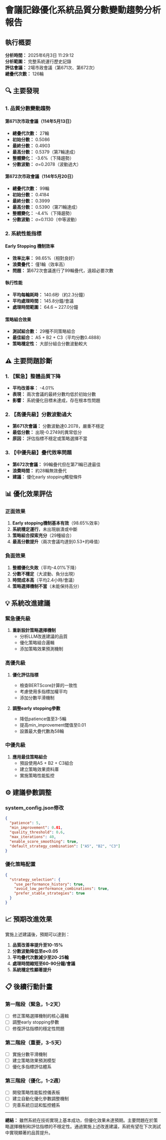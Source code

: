 # 會議記錄優化系統品質分數變動趨勢分析報告

## 執行概要

**分析時間：** 2025年6月3日 11:29:12  
**分析範圍：** 完整系統運行歷史記錄  
**評估會議：** 2場市政會議（第671次、第672次）  
**總疊代次數：** 126輪  

## 🔍 主要發現

### 1. 品質分數變動趨勢

#### 第671次市政會議（114年5月13日）

- **總疊代次數：** 27輪
- **初始分數：** 0.5086
- **最終分數：** 0.4903
- **最高分數：** 0.5379（第7輪達成）
- **整體變化：** -3.6%（下降趨勢）
- **分數波動：** σ=0.2078（波動過大）

#### 第672次市政會議（114年5月20日）

- **總疊代次數：** 99輪
- **初始分數：** 0.4184
- **最終分數：** 0.3999
- **最高分數：** 0.5390（第71輪達成）
- **整體變化：** -4.4%（下降趨勢）
- **分數波動：** σ=0.1130（中等波動）

### 2. 系統性能指標

#### Early Stopping 機制效率

- **效率比率：** 98.65%（相對良好）
- **浪費疊代：** 僅1輪（效率高）
- **問題：** 第672次會議進行了99輪疊代，遠超必要次數

#### 執行性能

- **平均每輪耗時：** 140.6秒（約2.3分鐘）
- **平均處理時間：** 145.8分鐘/會議
- **處理時間範圍：** 64.6 ~ 227.0分鐘

#### 策略組合效果

- **測試組合數：** 29種不同策略組合
- **最佳組合：** A5 + B2 + C3（平均分數0.4888）
- **策略穩定性：** 大部分組合分數波動較大

## ⚠️ 主要問題診斷

### 1. 【緊急】整體品質下降

- **平均改善率：** -4.01%
- **表現：** 兩次會議的最終分數均低於初始分數
- **影響：** 系統優化目標未達成，存在根本性問題

### 2. 【高優先級】分數波動過大

- **第671次會議：** 分數波動達0.2078，嚴重不穩定
- **最低分數：** 出現-0.2749的異常低分
- **原因：** 評估指標不穩定或策略選擇不當

### 3. 【中優先級】疊代效率問題

- **第672次會議：** 99輪疊代但在第71輪已達最佳
- **浪費時間：** 約28輪無效疊代
- **建議：** 優化early stopping觸發條件

## 📊 優化效果評估

### 正面效果

1. **Early stopping機制基本有效**（98.65%效率）
2. **系統穩定運行**，未出現崩潰或中斷
3. **策略組合探索充分**（29種組合）
4. **最高分數提升**（兩次會議均達到0.53+的峰值）

### 負面效果

1. **整體優化失敗**（平均-4.01%下降）
2. **分數不穩定**（大波動、負分出現）
3. **時間成本高**（平均2.4小時/會議）
4. **策略選擇機制不當**（未能保持高分）

## 💡 系統改進建議

### 緊急優先級

1. **重新設計策略選擇機制**
   - 分析LLM改進建議的品質
   - 優化策略組合邏輯
   - 添加策略效果預測機制

### 高優先級

1. **優化評估指標**
   - 檢查BERTScore計算的一致性
   - 考慮使用多指標加權平均
   - 添加分數平滑機制

2. **調整early stopping參數**
   - 降低patience值至3-5輪
   - 提高min_improvement閾值至0.01
   - 設置最大疊代數為58輪

### 中優先級

1. **應用最佳策略組合**
   - 預設使用A5 + B2 + C3組合
   - 建立策略效果資料庫
   - 實施策略性能監控

## ⚙️ 建議參數調整

### system_config.json修改

```json
{
  "patience": 5,
  "min_improvement": 0.01,
  "quality_threshold": 0.6,
  "max_iterations": 40,
  "enable_score_smoothing": true,
  "default_strategy_combination": ["A5", "B2", "C3"]
}
```

### 優化策略配置

```json
{
  "strategy_selection": {
    "use_performance_history": true,
    "avoid_low_performance_combinations": true,
    "prefer_stable_strategies": true
  }
}
```

## 📈 預期改進效果

實施上述建議後，預期可以達到：

1. **品質改善率提升至10-15%**
2. **分數波動降低至σ<0.05**
3. **平均疊代次數減少至20-25輪**
4. **處理時間縮短至60-90分鐘/會議**
5. **系統穩定性顯著提升**

## 📋 後續行動計畫

### 第一階段（緊急，1-2天）

- [ ] 修正策略選擇機制的核心邏輯
- [ ] 調整early stopping參數
- [ ] 修復評估指標的穩定性問題

### 第二階段（重要，3-5天）

- [ ] 實施分數平滑機制
- [ ] 建立策略效果預測模型
- [ ] 優化多指標評估體系

### 第三階段（優化，1-2週）

- [ ] 開發策略性能監控儀表板
- [ ] 建立自動化優化參數調整機制
- [ ] 完善系統日誌和監控體系

---

**總結：** 雖然系統在技術實現上基本成功，但優化效果未達預期。主要問題在於策略選擇機制和評估指標的不穩定性。通過實施上述改進建議，系統有望在下次測試中實現顯著的品質提升。
